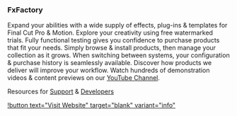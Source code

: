 ### FxFactory

Expand your abilities with a wide supply of effects, plug-ins & templates for Final Cut Pro & Motion.
Explore your creativity using free watermarked trials. Fully functional testing gives you confidence to purchase products that fit your needs.
Simply browse & install products, then manage your collection as it grows. When switching between systems, your configuration & purchase history is seamlessly available.
Discover how products we deliver will improve your workflow. Watch hundreds of demonstration videos & content previews on our [YouTube Channel](https://www.youtube.com/@fxfactory).

Resources for [Support](https://support.fxfactory.com) & [Developers](https://fxfactory.com/developer/)

[!button text="Visit Website" target="blank" variant="info"](https://fxfactory.com)